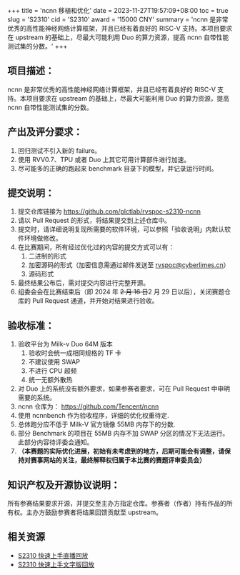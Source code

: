 +++
title = 'ncnn 移植和优化'
date = 2023-11-27T19:57:09+08:00
toc = true
slug = 'S2310'
cid = 'S2310'
award = '15000 CNY'
summary = 'ncnn 是非常优秀的高性能神经网络计算框架，并且已经有着良好的 RISC-V 支持。本项目要求在 upstream 的基础上，尽最大可能利用 Duo 的算力资源，提高 ncnn 自带性能测试集的分数。'
+++

## 项目描述：

ncnn 是非常优秀的高性能神经网络计算框架，并且已经有着良好的 RISC-V 支持。本项目要求在 upstream 的基础上，尽最大可能利用 Duo 的算力资源，提高 ncnn 自带性能测试集的分数。

## 产出及评分要求：

1. 回归测试不引入新的 failure。
2. 使用 RVV0.7、TPU 或者 Duo 上其它可用计算部件进行加速。
3. 尽可能多的正确的跑起来 benchmark 目录下的模型，并记录运行时间。

## 提交说明：

1. 提交仓库链接为 https://github.com/plctlab/rvspoc-s2310-ncnn
2. 请以 Pull Request 的形式，将结果提交到上述仓库中。
3. 提交时，请详细说明复现所需要的软件环境，可以参照「验收说明」内默认软件环境做修改。
4. 在比赛期间，所有经过优化过的内容的提交方式可以有：
    1. 二进制的形式
    2. 加密源码的形式（加密信息需通过邮件发送至 rvspoc@cyberlimes.cn）
    3. 源码形式
5. 最终结果公布后，需对提交内容进行完整开源。
6. 组委会会在比赛结束后（即 2024 年 ~~2 月 16 日~~2 月 29 日以后），关闭赛题仓库的 Pull Request 通道，并开始对结果进行验收。

## 验收标准：

1. 验收平台为 Milk-v Duo 64M 版本
    1. 验收时会统一成相同规格的 TF 卡
    2. 不建议使用 SWAP
    3. 不进行 CPU 超频
    4. 统一无额外散热 
2. 对 Duo 上的系统没有额外要求，如果参赛者要求，可在 Pull Request 中申明需要的系统。
3. ncnn 仓库为： https://github.com/Tencent/ncnn
4. 使用 ncnnbench 作为验收程序，详细的优化权重待定.
5. 总体跑分应不低于 Milk-V 官方镜像 55MB 内存下的分数.
6. 部分 Benchmark 的项目在 55MB 内存不加 SWAP 分区的情况下无法运行。此部分内容待评委会通知。
7. **（本赛题的实际优化进展，初始有未考虑到的地方，后期可能会有调整，请保持对赛事网站的关注，最终解释权归属于本比赛的赛题评审委员会）**

## 知识产权及开源协议说明：

所有参赛结果要求开源，并提交至主办方指定仓库。参赛者（作者）持有作品的所有权。主办方鼓励参赛者将结果回馈贡献至 upstream。

## 相关资源

- [S2310 快速上手直播回放](https://www.bilibili.com/video/BV1Ce411b7PT/)
- [S2310 快速上手文字版回放](https://github.com/plctlab/rvspoc/blob/main/archives/2023/Docs/S2310/S2310.md)
